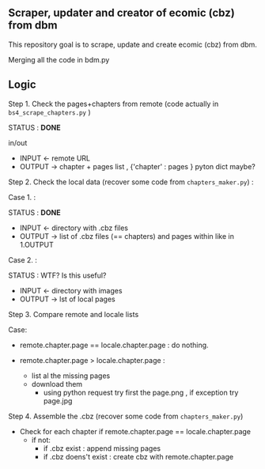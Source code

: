 ##  Scraper, updater and creator of ecomic (cbz) from dbm

This repository goal is to scrape, update and create ecomic (cbz) from dbm.

Merging all the code in bdm.py 

## Logic 

Step 1. Check the pages+chapters from remote (code actually in `bs4_scrape_chapters.py` )

STATUS : **DONE**

in/out

- INPUT  <- remote URL
- OUTPUT -> chapter + pages list , {'chapter' : pages } pyton dict maybe?


Step 2. Check the local data (recover some code from `chapters_maker.py`) :

Case 1. :

STATUS : **DONE**

- INPUT  <- directory with .cbz files
- OUTPUT -> list of .cbz files (== chapters) and pages within like in 1.OUTPUT


Case 2. : 

STATUS : WTF? Is this useful?

- INPUT  <- directory with images
- OUTPUT -> lst of local pages


Step 3. Compare remote and locale lists

Case:

- remote.chapter.page == locale.chapter.page : do nothing.
- remote.chapter.page > locale.chapter.page :

    - list al the missing pages
    - download them 
        - using python request try first the page.png , if exception try page.jpg


Step 4. Assemble the .cbz (recover some code from `chapters_maker.py`)

- Check for each chapter if remote.chapter.page == locale.chapter.page
    - if not: 
        - if .cbz exist : append missing pages
        - if .cbz doens't exist : create cbz with remote.chapter.page
